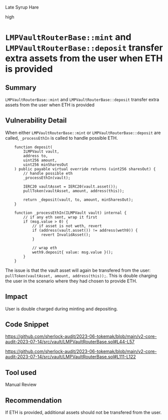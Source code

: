 Late Syrup Hare

high

# `LMPVaultRouterBase::mint` and `LMPVaultRouterBase::deposit` transfer extra assets from the user when ETH is provided
## Summary

`LMPVaultRouterBase::mint` and `LMPVaultRouterBase::deposit` transfer extra assets from the user when ETH is provided

## Vulnerability Detail

When either `LMPVaultRouterBase::mint` or `LMPVaultRouterBase::deposit` are called, `_processEthIn` is called to handle possible ETH.

```solidity
    function deposit(
        ILMPVault vault,
        address to,
        uint256 amount,
        uint256 minSharesOut
    ) public payable virtual override returns (uint256 sharesOut) {
        // handle possible eth
        _processEthIn(vault);

        IERC20 vaultAsset = IERC20(vault.asset());
        pullToken(vaultAsset, amount, address(this));

        return _deposit(vault, to, amount, minSharesOut);
    }
```

```solidity
    function _processEthIn(ILMPVault vault) internal {
        // if any eth sent, wrap it first
        if (msg.value > 0) {
            // if asset is not weth, revert
            if (address(vault.asset()) != address(weth9)) {
                revert InvalidAsset();
            }

            // wrap eth
            weth9.deposit{ value: msg.value }();
        }
    }
```

The issue is that the vault asset will again be transfered from the user: `pullToken(vaultAsset, amount, address(this));`.
This is double charging the user in the scenario where they had chosen to provide ETH.

## Impact

User is double charged during minting and depositing.

## Code Snippet

https://github.com/sherlock-audit/2023-06-tokemak/blob/main/v2-core-audit-2023-07-14/src/vault/LMPVaultRouterBase.sol#L44-L57

https://github.com/sherlock-audit/2023-06-tokemak/blob/main/v2-core-audit-2023-07-14/src/vault/LMPVaultRouterBase.sol#L111-L122

## Tool used

Manual Review

## Recommendation

If ETH is provided, additional assets should not be transfered from the user.